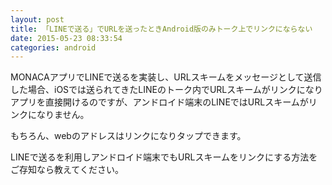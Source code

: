 ```yaml
---
layout: post
title: 「LINEで送る」でURLを送ったときAndroid版のみトーク上でリンクにならない
date: 2015-05-23 08:33:54
categories: android
---
```

<!-- {% raw %} -->
<p>MONACAアプリでLINEで送るを実装し、URLスキームをメッセージとして送信した場合、iOSでは送られてきたLINEのトーク内でURLスキームがリンクになりアプリを直接開けるのですが、アンドロイド端末のLINEではURLスキームがリンクになりません。</p>

<p>もちろん、webのアドレスはリンクになりタップできます。</p>

<p>LINEで送るを利用しアンドロイド端末でもURLスキームをリンクにする方法をご存知なら教えてください。</p>
<!-- {% endraw %} -->

